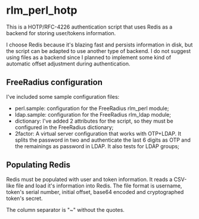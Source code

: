 rlm_perl_hotp
=============

This is a HOTP/RFC-4226 authentication script that uses 
Redis as a backend for storing user/tokens information. 

I choose Redis because it's blazing fast and persists 
information in disk, but the script can be adapted to 
use another type of backend. I do not suggest using files 
as a backend since I planned to implement some kind of 
automatic offset adjustment during authentication.

FreeRadius configuration
------------------------

I've included some sample configuration files:

* perl.sample: configuration for the FreeRadius rlm\_perl module;
* ldap.sample: configuration for the FreeRadius rlm\_ldap module;
* dictionary: I've added 2 attributes for the script, so they must 
              be configured in the FreeRadius dictionary;
* 2factor: A virtual server configuration that works with OTP+LDAP. 
           It splits the password in two and authenticate the last
           6 digits as OTP and the remainings as password in LDAP.
           It also tests for LDAP groups;

Populating Redis
----------------

Redis must be populated with user and token information. It reads
a CSV-like file and load it's information into Redis. The file format
is username, token's serial number, initial offset, base64 encoded 
and cryptographed token's secret.

The column separator is "~" without the quotes.
